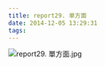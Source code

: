 ```yaml
---
title: report29. 单方面
date: 2014-12-05 13:29:31
tags:
---
```

![report29. 單方面.jpg](https://i.loli.net/2018/03/23/5ab4c341eb19a.jpg)
